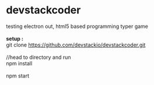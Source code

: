 # devstackcoder
testing electron out, html5 based programming typer game
<br /><br />
<b>setup :</b><br />
git clone https://github.com/devstackio/devstackcoder.git<br /><br />
//head to directory and run<br />
npm install<br />
<br />
npm start